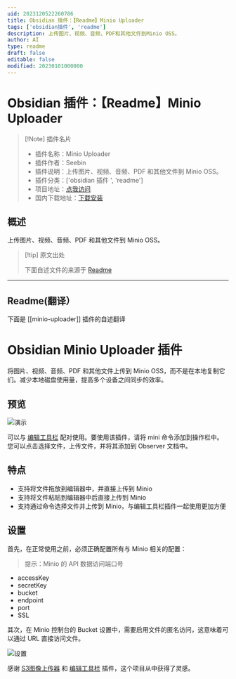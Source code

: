 ```yaml
---
uid: 2023120522260786
title: Obsidian 插件：【Readme】Minio Uploader
tags: ['obsidian插件', 'readme']
description: 上传图片、视频、音频、PDF和其他文件到Minio OSS。
author: AI
type: readme
draft: false
editable: false
modified: 20230101000000
---
```


# Obsidian 插件：【Readme】Minio Uploader

> [!Note] 插件名片
> - 插件名称：Minio Uploader
> - 插件作者：Seebin
> - 插件说明：上传图片、视频、音频、PDF 和其他文件到 Minio OSS。
> - 插件分类：['obsidian 插件 ', 'readme']
> - 项目地址：[点我访问](https://github.com/seebin/obsidian-minio-uploader-plugin)
> - 国内下载地址：[下载安装](https://pkmer.cn/products/plugin/pluginMarket/?minio-uploader)

## 概述

上传图片、视频、音频、PDF 和其他文件到 Minio OSS。

> [!tip] 原文出处
>
>下面自述文件的来源于 [Readme](https://ghproxy.net/https://raw.githubusercontent.com/seebin/obsidian-minio-uploader-plugin/master/README.md)
>

---

## Readme(翻译）

下面是 [[minio-uploader]] 插件的自述翻译

# Obsidian Minio Uploader 插件

将图片、视频、音频、PDF 和其他文件上传到 Minio OSS，而不是在本地复制它们。减少本地磁盘使用量，提高多个设备之间同步的效率。

## 预览

![演示](./minio-uploader-demo.gif)

可以与 [编辑工具栏](https://github.com/PKM-er/obsidian-editing-toolbar) 配对使用。要使用该插件，请将 mini 命令添加到操作栏中。您可以点击选择文件，上传文件，并将其添加到 Observer 文档中。

## 特点

- 支持将文件拖放到编辑器中，并直接上传到 Minio
- 支持将文件粘贴到编辑器中后直接上传到 Minio
- 支持通过命令选择文件并上传到 Minio，与编辑工具栏插件一起使用更加方便

## 设置

首先，在正常使用之前，必须正确配置所有与 Minio 相关的配置：

>提示：Minio 的 API 数据访问端口号

- accessKey
- secretKey
- bucket
- endpoint
- port
- SSL

其次，在 Minio 控制台的 Bucket 设置中，需要启用文件的匿名访问，这意味着可以通过 URL 直接访问文件。

![设置](./minio-bucket-setting.png)

感谢 [S3图像上传器](https://github.com/jvsteiner/s3-image-uploader) 和 [编辑工具栏](https://github.com/PKM-er/obsidian-editing-toolbar) 插件，这个项目从中获得了灵感。
